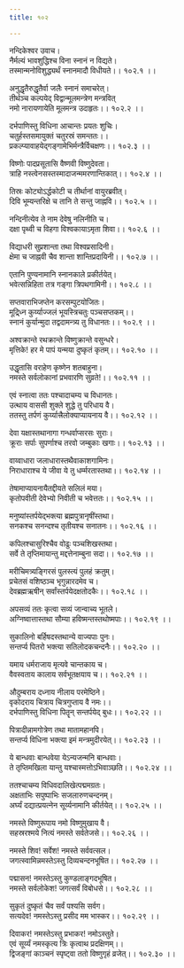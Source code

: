 ```yaml
---
title: १०२

---
```

नन्दिकेश्वर उवाच।  
नैर्मल्यं भावशुद्धिश्च विना स्नानं न विद्यते।  
तस्मान्मनोविशुद्ध्यर्थं स्नानमादौ विधीयते।। १०२.१ ।।  
  
अनुद्धृतैरुद्धृतैर्वा जलैः स्नानं समाचरेत्।  
तीर्थञ्च कल्पयेद् विद्वान्मूलमन्त्रेण मन्त्रवित्  
नमो नारायणायेति मूलमन्त्र उदाहृतः।। १०२.२ ।।  
  
दर्भपाणिस्तु विधिना आचान्तः प्रयतः शुचिः।  
चतुर्हस्तसमायुक्तं चतुरस्रं समन्ततः।।  
प्रकल्प्यावाहयेद्गङ्गामेभिर्मन्त्रैर्विचक्षणः।। १०२.३ ।।  
  
विष्णोः पादप्रसूतासि वैष्णवी विष्णुदेवता।  
त्राहि नस्त्वेनसस्तस्मादाजन्ममरणान्तिकात्।। १०२.४ ।।  
  
तिस्रः कोट्योऽर्द्धकोटी च तीर्थानां वायुरब्रवीत्।  
दिवि भूम्यन्तरिक्षे च तानि ते सन्तु जाह्नवि।। १०२.५ ।।  
  
नन्दिनीत्येव ते नाम देवेषु नलिनीति च।  
दक्षा पृथ्वी च विहगा विश्वकायाऽमृता शिवा।। १०२.६ ।।  
  
विद्याधरी सुप्रशान्ता तथा विश्वप्रसादिनी।  
क्षेमा च जाह्नवी चैव शान्ता शान्तिप्रदायिनी।। १०२.७ ।।  
  
एतानि पुण्यनामानि स्नानकाले प्रकीर्तयेत्।  
भवेत्सन्निहिता तत्र गङ्गा त्रिपथगामिनी।। १०२.८ ।।  
  
सप्तवाराभिजप्तेन करसम्पुटयोजितः।  
मूद्र्ध्नि कुर्य्याज्जलं भूयस्त्रिचतुः पञ्चसप्तकम्।।  
स्नानं कुर्यान्मुदा तद्वदामन्त्र्य तु विधानतः।। १०२.९ ।।  
  
अश्वक्रान्ते रथक्रान्ते विष्णुक्रान्ते वसुन्धरे।  
मृत्तिके! हर मे पापं यन्मया दुष्कृतं कृतम्।। १०२.१० ।।  
  
उद्धृतासि वराहेण कृष्णेन शतबाहुना।  
नमस्ते सर्वलोकानां प्रभवारणि सुव्रते!।। १०२.११ ।।  
  
एवं स्नात्वा ततः पश्चादाचम्य च विधानतः।  
उत्थाय वाससी शुक्ले शुद्धे तु परिधाय वै।  
ततस्तु तर्पणं कुर्य्यात्त्रैलोक्याप्यायनाय वै।। १०२.१२ ।।  
  
देवा यक्षास्तथानागा गन्धर्वाप्सरसः सुराः।  
क्रूराः सर्पाः सुपर्णाश्च तरवो जम्बुकाः खगाः।। १०२.१३ ।।  
  
वाय्वाधारा जलाधारास्तथैवाकाशगामिनः।  
निराधाराश्च ये जीवा ये तु धर्म्मरतास्तथा।। १०२.१४ ।।  
  
तेषामाप्यायनायैतद्दीयते सलिलं मया।  
कृतोपवीती देवेभ्यो निवीती च भवेत्ततः।। १०२.१५ ।।  
  
मनुष्यांस्तर्पयेद्भक्त्या ब्रह्मपुत्रानृषींस्तथा।  
सनकश्च सनन्दश्च तृतीयश्च सनातनः।। १०२.१६ ।।  
  
कपिलश्चासुरिश्चैव वोढुः पञ्चशिखस्तथा।  
सर्वे ते तृप्तिमायान्तु मद्दत्तेनाम्बुना सदा।। १०२.१७ ।।  
  
मरीचिमत्र्यङ्गिरसं पुलस्त्यं पुलहं क्रतुम्।  
प्रचेतसं वशिष्ठञ्च भृगुन्नारदमेव च।  
देवब्रह्मऋषीन् सर्वांस्तर्पयेदक्षतोदकैः।। १०२.१८ ।।  
  
अपसव्यं ततः कृत्वा सव्यं जान्वाच्य भूतले।  
अग्निष्वात्तास्तथा सौम्या हविष्मन्तस्तथोष्मपाः।। १०२.१९ ।।  
  
सुकालिनो बर्हिषदस्तथान्ये वाज्यपाः पुनः।  
सन्तर्प्य पितरो भक्त्या सतिलोदकचन्दनैः।। १०२.२० ।।  
  
यमाय धर्मराजाय मृत्यवे चान्तकाय च।  
वैवस्वताय कालाय सर्वभूतक्षयाय च।। १०२.२१ ।।  
  
औदुम्बराय दध्नाय नीलाय परमेष्ठिने।  
वृकोदराय चित्राय चित्रगुप्ताय वै नमः।।  
दर्भपाणिस्तु विधिना पितॄन् सन्तर्पयेद् बुधः।। १०२.२२ ।।  
  
पित्रादीन्नामगोत्रेण तथा मातामहानपि।  
सन्तर्प्य विधिना भक्त्या इमं मन्त्रमुदीरयेत्।। १०२.२३ ।।  
  
ये बान्धवाः बान्धवेया येऽन्यजन्मनि बान्धवाः।  
ते तृप्तिमखिला यान्तु यश्चास्मत्तोऽभिवाञ्छति।। १०२.२४ ।।  
  
ततश्चाचम्य विधिवदालिखेत्पद्ममग्रतः।  
अक्षताभिः सपुष्पाभिः सजलारुणचन्दनम्।  
अर्घ्यं दद्यात्प्रयत्नेन सूर्य्यनामानि कीर्तयेत्।। १०२.२५ ।।  
  
नमस्ते विष्णुरूपाय नमो विष्णुमुखाय वै।  
सहस्ररश्मये नित्यं नमस्ते सर्वतेजसे।। १०२.२६ ।।  
  
नमस्ते शिव! सर्वेश! नमस्ते सर्ववत्सल।  
जगत्स्वामिन्नमस्तेऽस्तु दिव्यचन्दनभूषित।। १०२.२७ ।।  
  
पद्मासन! नमस्तेऽस्तु कुण्डलाङ्गदभूषित।  
नमस्ते सर्वलोकेश! जगत्सर्वं विबोधसे।। १०२.२८ ।।  
  
सुकृतं दुष्कृतं चैव सर्वं पश्यसि सर्वग।  
सत्यदेव! नमस्तेऽस्तु प्रसीद मम भास्कर।। १०२.२९ ।।  
  
दिवाकर! नमस्तेऽस्तु प्रभाकर! नमोऽस्तुते।  
एवं सूर्य्यं नमस्कृत्य त्रिः कृत्वाथ प्रदक्षिणम्।।  
द्विजङ्गां काञ्चनं स्पृष्ट्वा ततो विष्णुगृहं व्रजेत्।। १०२.३० ।।